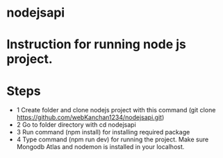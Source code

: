 # nodejsapi
# Instruction for running node js project.
# Steps
- 1 Create folder and clone nodejs project with this command (git clone https://github.com/webKanchan1234/nodejsapi.git)
- 2 Go to folder directory with cd nodejsapi
- 3 Run command (npm install) for installing required package
- 4 Type command (npm run dev) for running the project. Make sure Mongodb Atlas  and nodemon is installed in your localhost.
